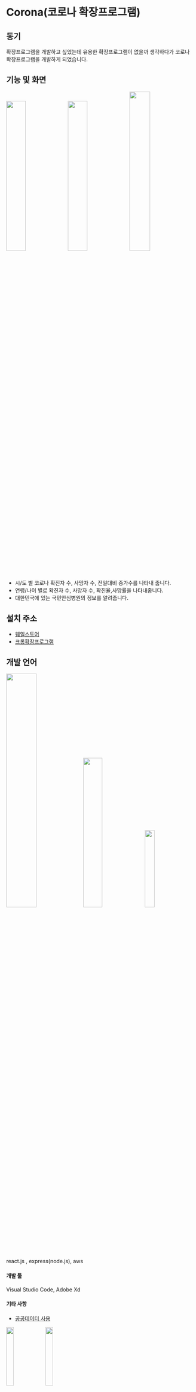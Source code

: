 # Corona(코로나 확장프로그램)

## 동기

확장프로그램을 개발하고 싶었는데 유용한 확장프로그램이 없을까 생각하다가 코로나 확장프로그램을 개발하게 되었습니다.

## 기능 및 화면
<div>
<img src="https://user-images.githubusercontent.com/52942411/100828866-7314f900-34a3-11eb-9959-81ad7ffa4c7a.PNG" width="32%" />
<img src="https://user-images.githubusercontent.com/52942411/100828868-73ad8f80-34a3-11eb-9f73-1a5e19d12db3.PNG" width="32%" />
<img src="https://user-images.githubusercontent.com/52942411/100828870-74462600-34a3-11eb-9f52-10e1d9b17a67.PNG" width="33%" />
</div>

- 시/도 별 코로나 확진자 수, 사망자 수, 전일대비 증가수를 나타내 줍니다.
- 연령/나이 별로 확진자 수, 사망자 수, 확진율,사망률을 나타내줍니다.
- 대한민국에 있는 국민안심병원의 정보를 알려줍니다.

## 설치 주소
- [웨일스토어](https://store.whale.naver.com/detail/mhckekopiffchnhkofoaldgdkobadajg)
- [크롬확장프로그램](https://chrome.google.com/webstore/detail/%EC%BD%94%EB%A1%9C%EB%82%98-%EC%95%8C%EB%A6%AC%EB%AF%B8/okkjkifdnmkmcdnecdnlofifomlfpddl?hl=ko)

## 개발 언어
<div>
<img src="https://user-images.githubusercontent.com/52942411/101300928-914f7000-387a-11eb-84a1-1f417e327864.jpg" width="40%" />
<img src="https://user-images.githubusercontent.com/52942411/101300927-90b6d980-387a-11eb-9c6b-e1dbf2102216.png" width="32%" />
<img src="https://user-images.githubusercontent.com/52942411/101300924-901e4300-387a-11eb-9268-9b75bc11a1be.png" width="23%" />
</div>
react.js , express(node.js), aws


#### 개발 툴
Visual Studio Code, Adobe Xd


#### 기타 사항
- [공공데이터 사용](https://www.data.go.kr/)
<img src="https://user-images.githubusercontent.com/52942411/100828632-e5390e00-34a2-11eb-9361-619b8cb4cbd2.png" width="20%" />
<img src="https://user-images.githubusercontent.com/52942411/100828689-013caf80-34a3-11eb-9d31-4347833ceb75.jpg" width="20%" />
